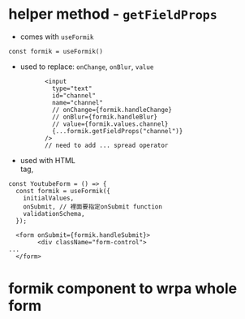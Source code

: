 # helper method - `getFieldProps`

- comes with `useFormik`
```
const formik = useFormik()
```
- used to replace: `onChange`, `onBlur`, `value`
```
          <input
            type="text"
            id="channel"
            name="channel"
            // onChange={formik.handleChange}
            // onBlur={formik.handleBlur}
            // value={formik.values.channel}
            {...formik.getFieldProps("channel")}
          />
          // need to add ... spread operator
```
- used with HTML <form> tag, 
```
const YoutubeForm = () => {
  const formik = useFormik({
    initialValues,
    onSubmit, // 裡面要指定onSubmit function
    validationSchema,
  });
          
  <form onSubmit={formik.handleSubmit}>
        <div className="form-control">
...
  </form>
```


# formik component to wrpa whole form
